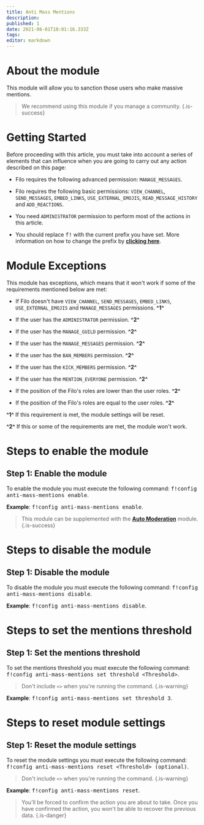```yaml
---
title: Anti Mass Mentions
description:
published: 1
date: 2021-06-01T18:01:16.333Z
tags:
editor: markdown
---
```


# About the module

This module will allow you to sanction those users who make massive mentions.

> We recommend using this module if you manage a community.
{.is-success}

# Getting Started

Before proceeding with this article, you must take into account a series of elements that can influence when you are going to carry out any action described on this page:

- Filo requires the following advanced permission: ``MANAGE_MESSAGES``.

- Filo requires the following basic permissions: ``VIEW_CHANNEL``, ``SEND_MESSAGES``, ``EMBED_LINKS``, ``USE_EXTERNAL_EMOJIS``, ``READ_MESSAGE_HISTORY`` and ``ADD_REACTIONS``.

- You need ``ADMINISTRATOR`` permission to perform most of the actions in this article.

- You should replace <kbd>f!</kbd> with the current prefix you have set. More information on how to change the prefix by **[clicking here](es/modules/prefix)**.

# Module Exceptions

This module has exceptions, which means that it won't work if some of the requirements mentioned below are met:

- If Filo doesn't have ``VIEW_CHANNEL``, ``SEND_MESSAGES``, ``EMBED_LINKS``, ``USE_EXTERNAL_EMOJIS`` and ``MANAGE_MESSAGES`` permissions. **^1^**

- If the user has the ``ADMINISTRATOR`` permission. **^2^**

- If the user has the ``MANAGE_GUILD`` permission. **^2^**

- If the user has the ``MANAGE_MESSAGES`` permission. **^2^**

- If the user has the ``BAN_MEMBERS`` permission. **^2^**

- If the user has the ``KICK_MEMBERS`` permission. **^2^**

- If the user has the ``MENTION_EVERYONE`` permission. **^2^**

- If the position of the Filo's roles are lower than the user roles. **^2^**

- If the position of the Filo's roles are equal to the user roles. **^2^**

**^1^** If this requirement is met, the module settings will be reset.

**^2^** If this or some of the requirements are met, the module won't work.

# Steps to enable the module

## **Step 1**: Enable the module

To enable the module you must execute the following command: <kbd>f!config anti-mass-mentions enable</kbd>.

**Example**: <kbd>f!config anti-mass-mentions enable</kbd>.

> This module can be supplemented with the **[Auto Moderation](/es/modules/auto-moderation)** module.
{.is-success}

# Steps to disable the module

## **Step 1**: Disable the module

To disable the module you must execute the following command: <kbd>f!config anti-mass-mentions disable</kbd>.

**Example**: <kbd>f!config anti-mass-mentions disable</kbd>.

# Steps to set the mentions threshold

## **Step 1**: Set the mentions threshold

To set the mentions threshold you must execute the following command: <kbd>f!config anti-mass-mentions set threshold \<Threshold></kbd>.

> Don't include ``<>`` when you're running the command.
{.is-warning}

**Example**: <kbd>f!config anti-mass-mentions set threshold 3</kbd>.

# Steps to reset module settings

## **Step 1**: Reset the module settings

To reset the module settings you must execute the following command: <kbd>f!config anti-mass-mentions reset \<Threshold> (optional)</kbd>.

> Don't include ``<>`` when you're running the command.
{.is-warning}

**Example**: <kbd>f!config anti-mass-mentions reset</kbd>.

> You'll be forced to confirm the action you are about to take. Once you have confirmed the action, you won't be able to recover the previous data.
{.is-danger}
